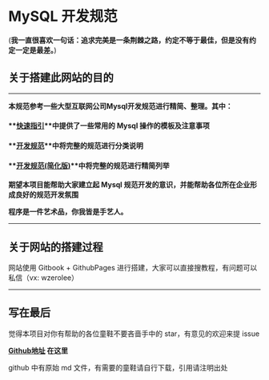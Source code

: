 # MySQL 开发规范

(**我一直很喜欢一句话：追求完美是一条荆棘之路，约定不等于最佳，但是没有约定一定是最差。**)

## 关于搭建此网站的目的

---

**本规范参考一些大型互联网公司Mysql开发规范进行精简、整理。其中：**

#### **[快速指引](markdown/mysql/standard/guide.md)**中提供了一些常用的 Mysql 操作的模板及注意事项

#### **[开发规范](markdown/mysql/standard/standard-v1.0.md)**中将完整的规范进行分类说明

#### **[开发规范(简化版)](markdown/mysql/standard/standard-v1.0.md)**中将完整的规范进行精简列举

**期望本项目能帮助大家建立起 Mysql 规范开发的意识，并能帮助各位所在企业形成良好的规范开发氛围**



**程序是一件艺术品，你我皆是手艺人。**

---

## 关于网站的搭建过程

网站使用 Gitbook + GithubPages 进行搭建，大家可以直接搜教程，有问题可以私信（vx: wzerolee）

---

## 写在最后

觉得本项目对你有帮助的各位童鞋不要吝啬手中的 star，有意见的欢迎来提 issue

**[Github地址](https://github.com/zerolee1993/mysql-guide) 在这里**

github 中有原始 md 文件，有需要的童鞋请自行下载，引用请注明出处

